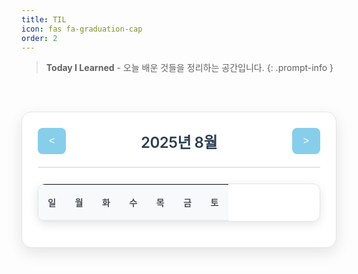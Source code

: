```yaml
---
title: TIL
icon: fas fa-graduation-cap
order: 2
---
```


> **Today I Learned** - 오늘 배운 것들을 정리하는 공간입니다.
{: .prompt-info }

<br>

<div class="calendar-container">
  <div class="calendar-header">
    <button id="prevMonth" class="calendar-btn">&lt;</button>
    <h3 id="currentMonth">2025년 8월</h3>
    <button id="nextMonth" class="calendar-btn">&gt;</button>
  </div>

  <table class="calendar-table">
    <thead>
      <tr>
        <th>일</th>
        <th>월</th>
        <th>화</th>
        <th>수</th>
        <th>목</th>
        <th>금</th>
        <th>토</th>
      </tr>
    </thead>
    <tbody id="calendarBody">
      <!-- JavaScript로 동적 생성 -->
    </tbody>
  </table>
</div>

<style>
.calendar-container {
  max-width: 800px;
  margin: 30px auto;
  font-family: -apple-system, BlinkMacSystemFont, 'Segoe UI', Roboto, 'Helvetica Neue', Arial, sans-serif;
  background: #ffffff;
  border-radius: 16px;
  box-shadow: 0 8px 25px rgba(0, 0, 0, 0.1);
  padding: 25px;
  border: 1px solid #e1e5e9;
}

.calendar-header {
  display: flex;
  justify-content: space-between;
  align-items: center;
  margin-bottom: 25px;
  padding-bottom: 20px;
  border-bottom: 2px solid #e1e5e9;
}

.calendar-header h3 {
  font-size: 24px;
  font-weight: 600;
  color: #2c3e50;
  margin: 0;
  letter-spacing: -0.5px;
}

.calendar-btn {
  background: #87ceeb;
  color: white;
  border: none;
  padding: 12px 18px;
  border-radius: 8px;
  cursor: pointer;
  font-size: 16px;
  font-weight: 500;
  transition: all 0.2s ease;
}

.calendar-btn:hover {
  background: #5f9ea0;
  transform: translateY(-1px);
}

.calendar-btn:disabled {
  background: #d1d5db;
  cursor: not-allowed;
  transform: none;
}

.calendar-table {
  width: 100%;
  border-collapse: separate;
  border-spacing: 0;
  background: #ffffff;
  border-radius: 12px;
  overflow: hidden;
  box-shadow: 0 4px 15px rgba(0, 0, 0, 0.1);
  border: 1px solid #e1e5e9;
}

.calendar-table th {
  background: #f8f9fa;
  padding: 18px 15px;
  text-align: center;
  font-weight: 600;
  font-size: 14px;
  color: #495057;
  border-bottom: 2px solid #e9ecef;
  letter-spacing: 0.5px;
}

.calendar-table td {
  padding: 18px 15px;
  text-align: center;
  border: 1px solid #f1f3f4;
  cursor: pointer;
  transition: all 0.2s ease;
  font-weight: 500;
  font-size: 15px;
  color: #2c3e50;
  position: relative;
}

.calendar-table td:hover {
  background: #f8f9fa;
  transform: scale(1.02);
}

.calendar-table td.has-til {
  background: #e0f6ff;
  font-weight: 600;
  color: #2c5aa0;
  border: 2px solid #87ceeb;
}

.calendar-table td.has-til:hover {
  background: #b3e0ff;
  transform: scale(1.05);
}

.calendar-table td.has-til a {
  color: #2c5aa0;
  text-decoration: none;
  font-weight: 600;
  display: block;
  width: 100%;
  height: 100%;
}

.calendar-table td.has-til a:hover {
  color: #1e3a8a;
}

.calendar-table td.other-month {
  color: #bdc3c7;
  background: #fafbfc;
}

.calendar-table td.today {
  background: #fff3cd;
  font-weight: 700;
  color: #856404;
  border: 2px solid #fdcb6e;
  position: relative;
}

.calendar-table td.today::after {
  content: '';
  position: absolute;
  top: 4px;
  right: 4px;
  width: 8px;
  height: 8px;
  background: #f39c12;
  border-radius: 50%;
}



@media (max-width: 768px) {
  .calendar-container {
    margin: 15px;
    padding: 20px;
  }
  
  .calendar-header h3 {
    font-size: 20px;
  }
  
  .calendar-table td {
    padding: 12px 8px;
    font-size: 14px;
  }
  
  .calendar-table th {
    padding: 15px 8px;
    font-size: 13px;
  }
  

}
</style>

<script>
// TIL 게시물 데이터 - 실제 _posts 폴더의 TIL 게시물들과 연동
const tilPosts = {
  '2025-08-04': {
    title: 'TIL - 2025년 8월 4일',
    url: '/posts/til-250804/',
  }
};

// 최소 날짜 설정 (2025년 8월 1일)
const MIN_DATE = new Date(2025, 7, 1); // 2025년 8월 1일

let currentDate = new Date(2025, 7, 1); // 2025년 8월 1일

function updateCalendar() {
  const year = currentDate.getFullYear();
  const month = currentDate.getMonth();
  
  document.getElementById('currentMonth').textContent = `${year}년 ${month + 1}월`;
  
  // 이전 월 버튼 비활성화/활성화
  const prevBtn = document.getElementById('prevMonth');
  const isMinDate = currentDate.getFullYear() === MIN_DATE.getFullYear() && 
                   currentDate.getMonth() === MIN_DATE.getMonth();
  prevBtn.disabled = isMinDate;
  
  const firstDay = new Date(year, month, 1);
  const lastDay = new Date(year, month + 1, 0);
  const startDate = new Date(firstDay);
  startDate.setDate(startDate.getDate() - firstDay.getDay());
  
  const calendarBody = document.getElementById('calendarBody');
  calendarBody.innerHTML = '';
  
  const today = new Date();
  
  for (let week = 0; week < 6; week++) {
    const row = document.createElement('tr');
    
    for (let day = 0; day < 7; day++) {
      const cell = document.createElement('td');
      const currentDate = new Date(startDate);
      currentDate.setDate(startDate.getDate() + week * 7 + day);
      
      const dateString = currentDate.toISOString().split('T')[0];
      const dayNumber = currentDate.getDate();
      
      // 오늘 날짜 체크
      const isToday = currentDate.toDateString() === today.toDateString();
      // 현재 월이 아닌 날짜 체크
      const isOtherMonth = currentDate.getMonth() !== month;
      // TIL 게시물이 있는 날짜 체크
      const hasTil = tilPosts[dateString];
      
      if (isOtherMonth) {
        cell.className = 'other-month';
        cell.textContent = dayNumber;
      } else if (hasTil) {
        cell.className = 'has-til';
        cell.innerHTML = `<a href="${hasTil.url}" title="${hasTil.title}">${dayNumber}</a>`;
      } else {
        cell.textContent = dayNumber;
      }
      
      if (isToday) {
        cell.classList.add('today');
      }
      
      row.appendChild(cell);
    }
    
    calendarBody.appendChild(row);
  }
}

// 이벤트 리스너
document.getElementById('prevMonth').addEventListener('click', () => {
  const newDate = new Date(currentDate);
  newDate.setMonth(newDate.getMonth() - 1);
  
  // 최소 날짜보다 이전으로 이동하려고 하면 무시
  if (newDate >= MIN_DATE) {
    currentDate = newDate;
    updateCalendar();
  }
});

document.getElementById('nextMonth').addEventListener('click', () => {
  currentDate.setMonth(currentDate.getMonth() + 1);
  updateCalendar();
});

// 초기화
updateCalendar();
</script>